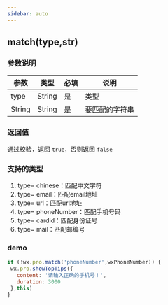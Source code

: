 ```yaml
---
sidebar: auto
---
```


## match(type,str)

### 参数说明

|  参数  |  类型  | 必填 |      说明      |
| ------ | ------ | ---- | -------------- |
|  type  | String |  是  |      类型      |
| String | String |  是  | 要匹配的字符串 |

### 返回值

通过校验，返回 `true`，否则返回 `false`

### 支持的类型

1. type= chinese：匹配中文字符
2. type= email：匹配email地址
3. type= url：匹配url地址
4. type= phoneNumber：匹配手机号码
5. type= cardid：匹配身份证号
6. type= mail：匹配邮编号

### demo

```js
if (!wx.pro.match('phoneNumber',wxPhoneNumber)) {
 wx.pro.showTopTips({
   content: '请输入正确的手机号！',
   duration: 3000
 },this)
}
```
